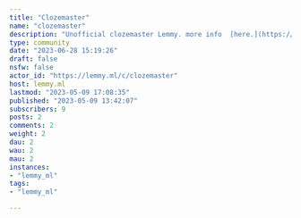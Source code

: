 ```yaml
---
title: "Clozemaster" 
name: "clozemaster"
description: "Unofficial clozemaster Lemmy. more info  [here.](https://mastodon.social/@finickydesert/110339567338922227)"
type: community
date: "2023-06-28 15:19:26"
draft: false
nsfw: false
actor_id: "https://lemmy.ml/c/clozemaster"
host: lemmy.ml
lastmod: "2023-05-09 17:08:35"
published: "2023-05-09 13:42:07"
subscribers: 9
posts: 2
comments: 2
weight: 2
dau: 2
wau: 2
mau: 2
instances:
- "lemmy_ml"
tags: 
- "lemmy_ml"

---
```

